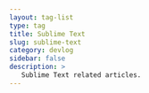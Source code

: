 ```yaml
---
layout: tag-list
type: tag
title: Sublime Text
slug: sublime-text
category: devlog
sidebar: false
description: >
   Sublime Text related articles.
---
```

